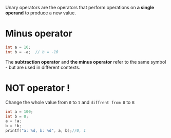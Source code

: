Unary operators are the operators that perform operations on **a single operand** to produce a new value.

# Minus operator
```c
int a = 10;
int b = -a;  // b = -10
```
The **subtraction operator** and **the minus operator** refer to the same symbol - but are used in different contexts.

# NOT operator !

Change the whole value from ``0`` to ``1`` and ``diffrent from 0`` to ``0``:

```c
int a = 100;
int b = 0;
a = !a;
b = !b;
printf("a: %d, b: %d", a, b);//0, 1
```
